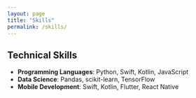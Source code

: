 ```yaml
---
layout: page
title: "Skills"
permalink: /skills/
---
```


## Technical Skills

- **Programming Languages**: Python, Swift, Kotlin, JavaScript
- **Data Science**: Pandas, scikit-learn, TensorFlow
- **Mobile Development**: Swift, Kotlin, Flutter, React Native
